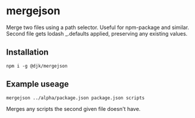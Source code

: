 # mergejson

Merge two files using a path selector. Useful for npm-package and similar. Second file gets lodash _.defaults applied, preserving any existing values.

## Installation

```
npm i -g @djk/mergejson
```

<h2>Example useage</h2>

```
mergejson ../alpha/package.json package.json scripts
```

Merges any scripts the second given file doesn't have.
